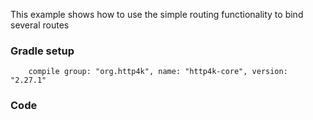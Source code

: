 This example shows how to use the simple routing functionality to bind several routes

### Gradle setup
```
    compile group: "org.http4k", name: "http4k-core", version: "2.27.1"
```

### Code
<script src="https://gist-it.appspot.com/https://github.com/http4k/http4k/blob/master/src/docs/cookbook/simple_routing/example.kt"></script>
